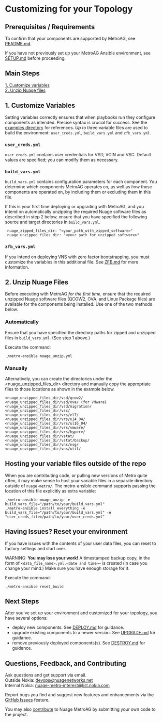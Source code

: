 # Customizing for your Topology

## Prerequisites / Requirements

To confirm that your components are supported by MetroAG, see [README.md](../README.md).

If you have not previously set up your MetroAG Ansible environment, see [SETUP.md](SETUP.md) before proceeding.

## Main Steps

[1. Customize variables](#1-customize-variables)  
[2. Unzip Nuage files](#2-unzip-nuage-files)  

## 1. Customize Variables

Setting variables correctly ensures that when playbooks run they configure components as intended. Precise syntax is crucial for success. See the [examples directory](/examples/) for references. *Up to* three variable files are used to build the environment: `user_creds.yml`, `build_vars.yml` and `zfb_vars.yml`.

### `user_creds.yml`
`user_creds.yml` contains user credentials for VSD, VCIN and VSC. Default values are specified; you can modify them as necessary.

### `build_vars.yml`
`build_vars.yml` contains configuration parameters for each component. You determine which components MetroAG operates on, as well as *how* those components are operated on, by including them or excluding them in this file.

If this is your first time deploying or upgrading with MetroAG, and you intend on automatically unzipping the required Nuage software files as described in step 2 below, ensure that you have specified the following source and target directories in `build_vars.yml`.

```
 nuage_zipped_files_dir: "<your_path_with_zipped_software>"
 nuage_unzipped_files_dir: "<your_path_for_unzipped_software>"
```

### `zfb_vars.yml`
If you intend on deploying VNS with zero factor bootstrapping, you must customize the variables in this additional file. See [ZFB.md](ZFB.md) for more information.

## 2. Unzip Nuage Files

Before executing with MetroAG *for the first time*, ensure that the required unzipped Nuage software files (QCOW2, OVA, and Linux Package files) are available for the components being installed. Use one of the two methods below.
### Automatically
Ensure that you have specified the directory paths for zipped and unzipped files in `build_vars.yml`. (See step 1 above.)

Execute the command:
```
./metro-ansible nuage_unzip.yml
```

### Manually
Alternatively, you can create the directories under the <nuage_unzipped_files_dir> directory and manually copy the appropriate files to those locations as shown in the example below.

  ```
  <nuage_unzipped_files_dir/vsd/qcow2/
  <nuage_unzipped_files_dir/vsd/ova/ (for VMware)
  <nuage_unzipped_files_dir/vsd/migration/
  <nuage_unzipped_files_dir/vsc/
  <nuage_unzipped_files_dir/vrs/el7/
  <nuage_unzipped_files_dir/vrs/u14_04/
  <nuage_unzipped_files_dir/vrs/ul16_04/
  <nuage_unzipped_files_dir/vrs/vmware/
  <nuage_unzipped_files_dir/vrs/hyperv/
  <nuage_unzipped_files_dir/vstat/
  <nuage_unzipped_files_dir/vstat/backup/
  <nuage_unzipped_files_dir/vns/nsg/
  <nuage_unzipped_files_dir/vns/util/
  ```

## Hosting your variable files outside of the repo

When you are contributing code, or pulling new versions of Metro quite often, it may make sense to host your variable files in a separate directory outside of `nuage-metro/`.
The metro-ansible command supports passing the location of this file explicitly as extra variable:

```
./metro-ansible nuage_unzip -e build_vars_file="/path/to/your/build_vars.yml"
./metro-ansible install_everything -e build_vars_file="/path/to/your/build_vars.yml" -e "user_creds_file=/path/to/your/user_creds.yml"
```

## Having Issues? Reset your environment

If you have issues with the contents of your user data files, you can reset to factory settings and start over.

WARNING: **You may lose your work!** A timestamped backup copy, in the form of `<data_file_name>.yml.<date and time>~` is created (in case you change your mind.) Make sure you have enough storage for it.

Execute the command:

```
./metro-ansible reset_build
```

## Next Steps

After you've set up your environment and customized for your topology, you have several options:
* deploy new components. See [DEPLOY.md](DEPLOY.md) for guidance.
* upgrade existing components to a newer version. See [UPGRADE.md](UPGRADE.md) for guidance.
* remove previously deployed components(s). See [DESTROY.md](DESTROY.md) for guidance.

## Questions, Feedback, and Contributing

Ask questions and get support via email.  
  Outside Nokia: [devops@nuagenetworks.net](mailto:deveops@nuagenetworks.net "send email to nuage-metro project")  
  Internal Nokia: [nuage-metro-interest@list.nokia.com](mailto:nuage-metro-interest@list.nokia.com "send email to nuage-metro project")  

Report bugs you find and suggest new features and enhancements via the [GitHub Issues](https://github.com/nuagenetworks/nuage-metro/issues "nuage-metro issues") feature.

You may also [contribute](../CONTRIBUTING.md) to Nuage MetroAG by submitting your own code to the project.
